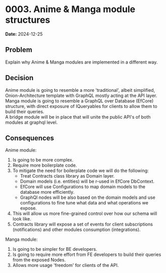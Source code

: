# 0003. Anime & Manga module structures

**Date:** 2024-12-25

## Problem

Explain why Anime & Manga modules are implemented in a different way.

## Decision

Anime module is going to resemble a more 'traditional', albeit simplified, Onion-Architecture template with GraphQL mostly acting at the API layer. </br>
Manga module is going to resemble a GraphQL over Database (EfCore) structure, with direct exposure of IQueryables for clients to allow them to build their queries. </br>
A bridge module will be in place that will unite the public API's of both modules at graphql level.

## Consequences

Anime module:
1. Is going to be more complex.
2. Require more boilerplate code.
3. To mitigate the need for boilerplate code we will do the following:
   * Treat Contracts class library as Domain layer.
   * Domain models (i.e. entities) will be r-used in EfCore DbContext.
   * EfCore will use Configurations to map domain models to the database more efficiently.
   * GraphQl nodes will be also based on the domain models and use configurations to fine tune what data and what operations we expose.
4. This will allow us more fine-grained control over how our schema will look like.
5. Contracts library will expose a set of events for client subscriptions (notifications) and other modules consumption (integrations).


Manga module:
1. Is going to be simpler for BE developers.
2. Is going to require more effort from FE developers to build their queries from the exposed Nodes.
3. Allows more usage 'freedom' for clients of the API.